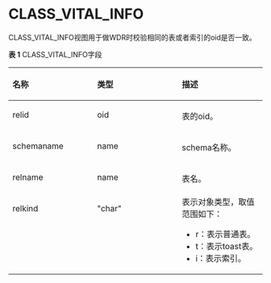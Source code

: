# CLASS\_VITAL\_INFO

CLASS\_VITAL\_INFO视图用于做WDR时校验相同的表或者索引的oid是否一致。

**表 1**  CLASS\_VITAL\_INFO字段

<a name="zh-cn_topic_0237122722_table1351144175016"></a>
<table><thead align="left"><tr id="zh-cn_topic_0237122722_row12604425016"><th class="cellrowborder" valign="top" width="33.33333333333333%" id="mcps1.2.4.1.1"><p id="zh-cn_topic_0237122722_p4614414509"><a name="zh-cn_topic_0237122722_p4614414509"></a><a name="zh-cn_topic_0237122722_p4614414509"></a>名称</p>
</th>
<th class="cellrowborder" valign="top" width="33.33333333333333%" id="mcps1.2.4.1.2"><p id="zh-cn_topic_0237122722_p26044125013"><a name="zh-cn_topic_0237122722_p26044125013"></a><a name="zh-cn_topic_0237122722_p26044125013"></a>类型</p>
</th>
<th class="cellrowborder" valign="top" width="33.33333333333333%" id="mcps1.2.4.1.3"><p id="zh-cn_topic_0237122722_p126194425019"><a name="zh-cn_topic_0237122722_p126194425019"></a><a name="zh-cn_topic_0237122722_p126194425019"></a>描述</p>
</th>
</tr>
</thead>
<tbody><tr id="zh-cn_topic_0237122722_row16644135015"><td class="cellrowborder" valign="top" width="33.33333333333333%" headers="mcps1.2.4.1.1 "><p id="zh-cn_topic_0237122722_p157134425017"><a name="zh-cn_topic_0237122722_p157134425017"></a><a name="zh-cn_topic_0237122722_p157134425017"></a>relid</p>
</td>
<td class="cellrowborder" valign="top" width="33.33333333333333%" headers="mcps1.2.4.1.2 "><p id="zh-cn_topic_0237122722_p771844115013"><a name="zh-cn_topic_0237122722_p771844115013"></a><a name="zh-cn_topic_0237122722_p771844115013"></a>oid</p>
</td>
<td class="cellrowborder" valign="top" width="33.33333333333333%" headers="mcps1.2.4.1.3 "><p id="zh-cn_topic_0237122722_p13714446501"><a name="zh-cn_topic_0237122722_p13714446501"></a><a name="zh-cn_topic_0237122722_p13714446501"></a>表的oid。</p>
</td>
</tr>
<tr id="zh-cn_topic_0237122722_row127194425015"><td class="cellrowborder" valign="top" width="33.33333333333333%" headers="mcps1.2.4.1.1 "><p id="zh-cn_topic_0237122722_p171444195015"><a name="zh-cn_topic_0237122722_p171444195015"></a><a name="zh-cn_topic_0237122722_p171444195015"></a>schemaname</p>
</td>
<td class="cellrowborder" valign="top" width="33.33333333333333%" headers="mcps1.2.4.1.2 "><p id="zh-cn_topic_0237122722_p187184416509"><a name="zh-cn_topic_0237122722_p187184416509"></a><a name="zh-cn_topic_0237122722_p187184416509"></a>name</p>
</td>
<td class="cellrowborder" valign="top" width="33.33333333333333%" headers="mcps1.2.4.1.3 "><p id="zh-cn_topic_0237122722_p77164410509"><a name="zh-cn_topic_0237122722_p77164410509"></a><a name="zh-cn_topic_0237122722_p77164410509"></a>schema名称。</p>
</td>
</tr>
<tr id="zh-cn_topic_0237122722_row1990864525113"><td class="cellrowborder" valign="top" width="33.33333333333333%" headers="mcps1.2.4.1.1 "><p id="zh-cn_topic_0237122722_p3909134545117"><a name="zh-cn_topic_0237122722_p3909134545117"></a><a name="zh-cn_topic_0237122722_p3909134545117"></a>relname</p>
</td>
<td class="cellrowborder" valign="top" width="33.33333333333333%" headers="mcps1.2.4.1.2 "><p id="zh-cn_topic_0237122722_p2909154515115"><a name="zh-cn_topic_0237122722_p2909154515115"></a><a name="zh-cn_topic_0237122722_p2909154515115"></a>name</p>
</td>
<td class="cellrowborder" valign="top" width="33.33333333333333%" headers="mcps1.2.4.1.3 "><p id="zh-cn_topic_0237122722_p191016454518"><a name="zh-cn_topic_0237122722_p191016454518"></a><a name="zh-cn_topic_0237122722_p191016454518"></a>表名。</p>
</td>
</tr>
<tr id="zh-cn_topic_0237122722_row0754419504"><td class="cellrowborder" valign="top" width="33.33333333333333%" headers="mcps1.2.4.1.1 "><p id="zh-cn_topic_0237122722_p188744145018"><a name="zh-cn_topic_0237122722_p188744145018"></a><a name="zh-cn_topic_0237122722_p188744145018"></a>relkind</p>
</td>
<td class="cellrowborder" valign="top" width="33.33333333333333%" headers="mcps1.2.4.1.2 "><p id="zh-cn_topic_0237122722_p11894414508"><a name="zh-cn_topic_0237122722_p11894414508"></a><a name="zh-cn_topic_0237122722_p11894414508"></a>"char"</p>
</td>
<td class="cellrowborder" valign="top" width="33.33333333333333%" headers="mcps1.2.4.1.3 "><div class="p" id="zh-cn_topic_0237122722_p5834415019"><a name="zh-cn_topic_0237122722_p5834415019"></a><a name="zh-cn_topic_0237122722_p5834415019"></a>表示对象类型，取值范围如下：<a name="zh-cn_topic_0237122722_ul15751123152918"></a><a name="zh-cn_topic_0237122722_ul15751123152918"></a><ul id="zh-cn_topic_0237122722_ul15751123152918"><li>r：表示普通表。</li><li>t：表示toast表。</li><li>i：表示索引。</li></ul>
</div>
</td>
</tr>
</tbody>
</table>

